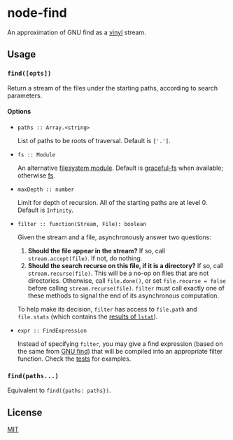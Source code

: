 # node-find                                                                                                          
  
An approximation of GNU find as a [vinyl][] stream.                                                                  
  
[vinyl]: https://github.com/wearefractal/vinyl
  
## Usage
    
### `find([opts])` 

Return a stream of the files under the starting paths, according to search
parameters.

#### Options

- `paths :: Array.<string>`

  List of paths to be roots of traversal. Default is `['.']`.

- `fs :: Module`

  An alternative [filesystem module][fs]. Default is [graceful-fs][] when
  available; otherwise [fs][].

- `maxDepth :: number`

  Limit for depth of recursion. All of the starting paths are at level 0.
  Default is `Infinity`.

- `filter :: function(Stream, File): boolean`

  Given the stream and a file, asynchronously answer two questions:
  1. **Should the file appear in the stream?** If so, call `stream.accept(file)`. If
  not, do nothing.
  1. **Should the search recurse on this file, if it is a directory?** If so, call
  `stream.recurse(file)`. This will be a no-op on files that are not
  directories. Otherwise, call `file.done()`, or set `file.recurse = false`
  before calling `stream.recurse(file)`. `filter` must call exactly one of these
  methods to signal the end of its asynchronous computation.

  To help make its decision, `filter` has access to `file.path` and
  `file.stats` (which contains the [results of `lstat`][stats]).

- `expr :: FindExpression`

  Instead of specifying `filter`, you may give a find expression (based on the
  same from [GNU find][find-expr]) that will be compiled into an appropriate
  filter function. Check the [tests][] for examples.

[fs]: http://nodejs.org/api/fs.html
[graceful-fs]: https://github.com/isaacs/node-graceful-fs
[stats]: http://nodejs.org/api/fs.html#fs_class_fs_stats
[find-expr]: http://www.gnu.org/software/findutils/manual/html_mono/find.html#find-Expressions
[tests]: https://github.com/thejohnfreeman/node-find/blob/master/test/tests.js

### `find(paths...)`                                                                                                
    
Equivalent to `find({paths: paths})`.                                 
    
## License

[MIT](http://opensource.org/licenses/MIT)


